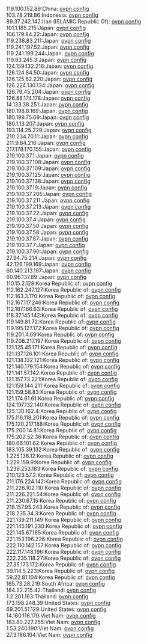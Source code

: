 119.100.152.89:China: [ovpn config](vpn/119_100_152_89.ovpn)  
103.78.219.86:Indonesia: [ovpn config](vpn/103_78_219_86.ovpn)  
89.37.242.142:Iran (ISLAMIC Republic Of): [ovpn config](vpn/89_37_242_142.ovpn)  
101.1.185.215:Japan: [ovpn config](vpn/101_1_185_215.ovpn)  
106.179.84.22:Japan: [ovpn config](vpn/106_179_84_22.ovpn)  
119.238.83.211:Japan: [ovpn config](vpn/119_238_83_211.ovpn)  
119.241.197.52:Japan: [ovpn config](vpn/119_241_197_52.ovpn)  
119.241.199.244:Japan: [ovpn config](vpn/119_241_199_244.ovpn)  
119.83.245.3:Japan: [ovpn config](vpn/119_83_245_3.ovpn)  
124.159.132.216:Japan: [ovpn config](vpn/124_159_132_216.ovpn)  
126.124.84.50:Japan: [ovpn config](vpn/126_124_84_50.ovpn)  
126.125.62.220:Japan: [ovpn config](vpn/126_125_62_220.ovpn)  
126.224.130.134:Japan: [ovpn config](vpn/126_224_130_134.ovpn)  
126.79.45.204:Japan: [ovpn config](vpn/126_79_45_204.ovpn)  
126.88.174.178:Japan: [ovpn config](vpn/126_88_174_178.ovpn)  
14.133.38.251:Japan: [ovpn config](vpn/14_133_38_251.ovpn)  
180.198.8.169:Japan: [ovpn config](vpn/180_198_8_169.ovpn)  
180.199.75.69:Japan: [ovpn config](vpn/180_199_75_69.ovpn)  
180.1.13.207:Japan: [ovpn config](vpn/180_1_13_207.ovpn)  
193.114.25.229:Japan: [ovpn config](vpn/193_114_25_229.ovpn)  
210.234.70.11:Japan: [ovpn config](vpn/210_234_70_11.ovpn)  
211.9.84.216:Japan: [ovpn config](vpn/211_9_84_216.ovpn)  
217.178.170.155:Japan: [ovpn config](vpn/217_178_170_155.ovpn)  
219.100.37.1:Japan: [ovpn config](vpn/219_100_37_1.ovpn)  
219.100.37.108:Japan: [ovpn config](vpn/219_100_37_108.ovpn)  
219.100.37.109:Japan: [ovpn config](vpn/219_100_37_109.ovpn)  
219.100.37.125:Japan: [ovpn config](vpn/219_100_37_125.ovpn)  
219.100.37.138:Japan: [ovpn config](vpn/219_100_37_138.ovpn)  
219.100.37.19:Japan: [ovpn config](vpn/219_100_37_19.ovpn)  
219.100.37.205:Japan: [ovpn config](vpn/219_100_37_205.ovpn)  
219.100.37.211:Japan: [ovpn config](vpn/219_100_37_211.ovpn)  
219.100.37.213:Japan: [ovpn config](vpn/219_100_37_213.ovpn)  
219.100.37.22:Japan: [ovpn config](vpn/219_100_37_22.ovpn)  
219.100.37.4:Japan: [ovpn config](vpn/219_100_37_4.ovpn)  
219.100.37.50:Japan: [ovpn config](vpn/219_100_37_50.ovpn)  
219.100.37.58:Japan: [ovpn config](vpn/219_100_37_58.ovpn)  
219.100.37.67:Japan: [ovpn config](vpn/219_100_37_67.ovpn)  
219.100.37.7:Japan: [ovpn config](vpn/219_100_37_7.ovpn)  
219.100.37.90:Japan: [ovpn config](vpn/219_100_37_90.ovpn)  
27.94.75.214:Japan: [ovpn config](vpn/27_94_75_214.ovpn)  
42.126.199.169:Japan: [ovpn config](vpn/42_126_199_169.ovpn)  
60.140.213.197:Japan: [ovpn config](vpn/60_140_213_197.ovpn)  
60.96.137.89:Japan: [ovpn config](vpn/60_96_137_89.ovpn)  
110.15.2.128:Korea Republic of: [ovpn config](vpn/110_15_2_128.ovpn)  
112.162.247.127:Korea Republic of: [ovpn config](vpn/112_162_247_127.ovpn)  
112.163.3.170:Korea Republic of: [ovpn config](vpn/112_163_3_170.ovpn)  
112.167.117.246:Korea Republic of: [ovpn config](vpn/112_167_117_246.ovpn)  
112.187.166.63:Korea Republic of: [ovpn config](vpn/112_187_166_63.ovpn)  
118.37.145.142:Korea Republic of: [ovpn config](vpn/118_37_145_142.ovpn)  
119.149.81.72:Korea Republic of: [ovpn config](vpn/119_149_81_72.ovpn)  
119.195.127.172:Korea Republic of: [ovpn config](vpn/119_195_127_172.ovpn)  
119.201.4.69:Korea Republic of: [ovpn config](vpn/119_201_4_69.ovpn)  
119.206.217.197:Korea Republic of: [ovpn config](vpn/119_206_217_197.ovpn)  
121.125.45.171:Korea Republic of: [ovpn config](vpn/121_125_45_171.ovpn)  
121.137.126.101:Korea Republic of: [ovpn config](vpn/121_137_126_101.ovpn)  
121.138.132.121:Korea Republic of: [ovpn config](vpn/121_138_132_121.ovpn)  
121.140.179.154:Korea Republic of: [ovpn config](vpn/121_140_179_154.ovpn)  
121.141.57.142:Korea Republic of: [ovpn config](vpn/121_141_57_142.ovpn)  
121.157.73.221:Korea Republic of: [ovpn config](vpn/121_157_73_221.ovpn)  
121.159.144.211:Korea Republic of: [ovpn config](vpn/121_159_144_211.ovpn)  
121.159.58.83:Korea Republic of: [ovpn config](vpn/121_159_58_83.ovpn)  
121.174.61.61:Korea Republic of: [ovpn config](vpn/121_174_61_61.ovpn)  
124.197.132.140:Korea Republic of: [ovpn config](vpn/124_197_132_140.ovpn)  
125.130.162.4:Korea Republic of: [ovpn config](vpn/125_130_162_4.ovpn)  
175.116.118.201:Korea Republic of: [ovpn config](vpn/175_116_118_201.ovpn)  
175.120.217.188:Korea Republic of: [ovpn config](vpn/175_120_217_188.ovpn)  
175.200.14.81:Korea Republic of: [ovpn config](vpn/175_200_14_81.ovpn)  
175.202.52.36:Korea Republic of: [ovpn config](vpn/175_202_52_36.ovpn)  
180.66.101.62:Korea Republic of: [ovpn config](vpn/180_66_101_62.ovpn)  
183.105.39.132:Korea Republic of: [ovpn config](vpn/183_105_39_132.ovpn)  
1.225.136.12:Korea Republic of: [ovpn config](vpn/1_225_136_12.ovpn)  
1.229.159.9:Korea Republic of: [ovpn config](vpn/1_229_159_9.ovpn)  
1.239.253.183:Korea Republic of: [ovpn config](vpn/1_239_253_183.ovpn)  
210.123.57.2:Korea Republic of: [ovpn config](vpn/210_123_57_2.ovpn)  
211.176.224.142:Korea Republic of: [ovpn config](vpn/211_176_224_142.ovpn)  
211.226.102.110:Korea Republic of: [ovpn config](vpn/211_226_102_110.ovpn)  
211.226.221.54:Korea Republic of: [ovpn config](vpn/211_226_221_54.ovpn)  
211.230.67.15:Korea Republic of: [ovpn config](vpn/211_230_67_15.ovpn)  
218.157.95.243:Korea Republic of: [ovpn config](vpn/218_157_95_243.ovpn)  
218.235.34.3:Korea Republic of: [ovpn config](vpn/218_235_34_3.ovpn)  
221.139.211.149:Korea Republic of: [ovpn config](vpn/221_139_211_149.ovpn)  
221.145.191.230:Korea Republic of: [ovpn config](vpn/221_145_191_230.ovpn)  
221.145.67.165:Korea Republic of: [ovpn config](vpn/221_145_67_165.ovpn)  
221.153.196.226:Korea Republic of: [ovpn config](vpn/221_153_196_226.ovpn)  
222.110.142.157:Korea Republic of: [ovpn config](vpn/222_110_142_157.ovpn)  
222.117.148.196:Korea Republic of: [ovpn config](vpn/222_117_148_196.ovpn)  
222.235.118.27:Korea Republic of: [ovpn config](vpn/222_235_118_27.ovpn)  
27.35.173.172:Korea Republic of: [ovpn config](vpn/27_35_173_172.ovpn)  
39.114.5.223:Korea Republic of: [ovpn config](vpn/39_114_5_223.ovpn)  
59.22.81.104:Korea Republic of: [ovpn config](vpn/59_22_81_104.ovpn)  
165.73.28.219:South Africa: [ovpn config](vpn/165_73_28_219.ovpn)  
184.22.215.42:Thailand: [ovpn config](vpn/184_22_215_42.ovpn)  
1.2.201.163:Thailand: [ovpn config](vpn/1_2_201_163.ovpn)  
173.198.248.39:United States: [ovpn config](vpn/173_198_248_39.ovpn)  
69.201.51.129:United States: [ovpn config](vpn/69_201_51_129.ovpn)  
14.160.116.179:Viet Nam: [ovpn config](vpn/14_160_116_179.ovpn)  
183.80.227.255:Viet Nam: [ovpn config](vpn/183_80_227_255.ovpn)  
1.53.240.190:Viet Nam: [ovpn config](vpn/1_53_240_190.ovpn)  
27.3.186.104:Viet Nam: [ovpn config](vpn/27_3_186_104.ovpn)  
